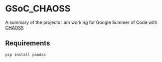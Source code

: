 # GSoC_CHAOSS
A summary of the projects I am working for Google Summer of Code with [CHAOSS](https://chaoss.community/)

## Requirements
```bash
pip install pandas
```

